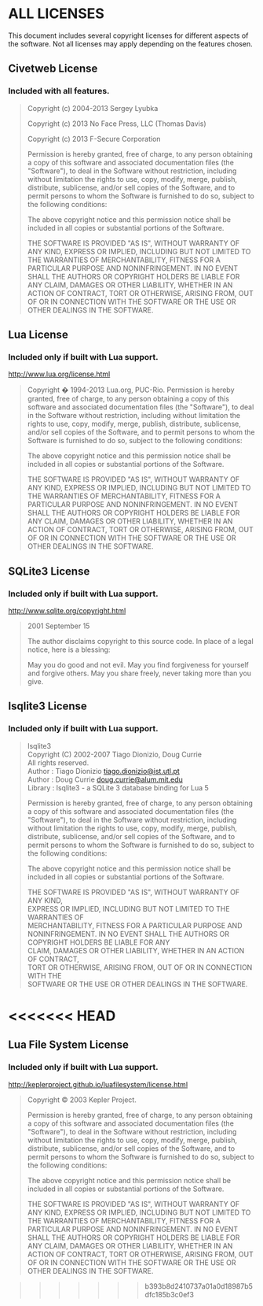 ALL LICENSES
=====

This document includes several copyright licenses for different
aspects of the software.  Not all licenses may apply depending
on the features chosen.

Civetweb License
-----

### Included with all features.

> Copyright (c) 2004-2013 Sergey Lyubka
>
> Copyright (c) 2013 No Face Press, LLC (Thomas Davis)
>
> Copyright (c) 2013 F-Secure Corporation
>
> Permission is hereby granted, free of charge, to any person obtaining a copy
> of this software and associated documentation files (the "Software"), to deal
> in the Software without restriction, including without limitation the rights
> to use, copy, modify, merge, publish, distribute, sublicense, and/or sell
> copies of the Software, and to permit persons to whom the Software is
> furnished to do so, subject to the following conditions:
> 
> The above copyright notice and this permission notice shall be included in
> all copies or substantial portions of the Software.
> 
> THE SOFTWARE IS PROVIDED "AS IS", WITHOUT WARRANTY OF ANY KIND, EXPRESS OR
> IMPLIED, INCLUDING BUT NOT LIMITED TO THE WARRANTIES OF MERCHANTABILITY,
> FITNESS FOR A PARTICULAR PURPOSE AND NONINFRINGEMENT. IN NO EVENT SHALL THE
> AUTHORS OR COPYRIGHT HOLDERS BE LIABLE FOR ANY CLAIM, DAMAGES OR OTHER
> LIABILITY, WHETHER IN AN ACTION OF CONTRACT, TORT OR OTHERWISE, ARISING FROM,
> OUT OF OR IN CONNECTION WITH THE SOFTWARE OR THE USE OR OTHER DEALINGS IN
> THE SOFTWARE.

Lua License
------

### Included only if built with Lua support.

http://www.lua.org/license.html

> Copyright � 1994-2013 Lua.org, PUC-Rio.
> Permission is hereby granted, free of charge, to any person obtaining a copy of this software and associated documentation files (the "Software"), to deal in the Software without restriction, including without limitation the rights to use, copy, modify, merge, publish, distribute, sublicense, and/or sell copies of the Software, and to permit persons to whom the Software is furnished to do so, subject to the following conditions:
>
> The above copyright notice and this permission notice shall be included in all copies or substantial portions of the Software.
> 
> THE SOFTWARE IS PROVIDED "AS IS", WITHOUT WARRANTY OF ANY KIND, EXPRESS OR IMPLIED, INCLUDING BUT NOT LIMITED TO THE WARRANTIES OF MERCHANTABILITY, FITNESS FOR A PARTICULAR PURPOSE AND NONINFRINGEMENT. IN NO EVENT SHALL THE AUTHORS OR COPYRIGHT HOLDERS BE LIABLE FOR ANY CLAIM, DAMAGES OR OTHER LIABILITY, WHETHER IN AN ACTION OF CONTRACT, TORT OR OTHERWISE, ARISING FROM, OUT OF OR IN CONNECTION WITH THE SOFTWARE OR THE USE OR OTHER DEALINGS IN THE SOFTWARE.


SQLite3 License
------

### Included only if built with Lua support.

http://www.sqlite.org/copyright.html

> 2001 September 15
>
> The author disclaims copyright to this source code.  In place of
> a legal notice, here is a blessing:
>
>    May you do good and not evil.
>    May you find forgiveness for yourself and forgive others.
>    May you share freely, never taking more than you give.

lsqlite3 License
------

### Included only if built with Lua support.

> lsqlite3                                                              
> Copyright (C) 2002-2007 Tiago Dionizio, Doug Currie                   
> All rights reserved.                                                  
> Author    : Tiago Dionizio <tiago.dionizio@ist.utl.pt>                
> Author    : Doug Currie <doug.currie@alum.mit.edu>                    
> Library   : lsqlite3 - a SQLite 3 database binding for Lua 5          
>                                                                      
> Permission is hereby granted, free of charge, to any person obtaining 
> a copy of this software and associated documentation files (the       
> "Software"), to deal in the Software without restriction, including   
> without limitation the rights to use, copy, modify, merge, publish,   
> distribute, sublicense, and/or sell copies of the Software, and to    
> permit persons to whom the Software is furnished to do so, subject to 
> the following conditions:                                             
>                                                                      
> The above copyright notice and this permission notice shall be        
> included in all copies or substantial portions of the Software.       
>                                                                      
> THE SOFTWARE IS PROVIDED "AS IS", WITHOUT WARRANTY OF ANY KIND,       
> EXPRESS OR IMPLIED, INCLUDING BUT NOT LIMITED TO THE WARRANTIES OF    
> MERCHANTABILITY, FITNESS FOR A PARTICULAR PURPOSE AND NONINFRINGEMENT.
> IN NO EVENT SHALL THE AUTHORS OR COPYRIGHT HOLDERS BE LIABLE FOR ANY  
> CLAIM, DAMAGES OR OTHER LIABILITY, WHETHER IN AN ACTION OF CONTRACT,  
> TORT OR OTHERWISE, ARISING FROM, OUT OF OR IN CONNECTION WITH THE     
> SOFTWARE OR THE USE OR OTHER DEALINGS IN THE SOFTWARE.                

<<<<<<< HEAD
=======
Lua File System License
------

### Included only if built with Lua support.

http://keplerproject.github.io/luafilesystem/license.html

> Copyright © 2003 Kepler Project.
>
> Permission is hereby granted, free of charge, to any person obtaining a copy of this software and associated documentation files (the "Software"), to deal in the Software without restriction, including without limitation the rights to use, copy, modify, merge, publish, distribute, sublicense, and/or sell copies of the Software, and to permit persons to whom the Software is furnished to do so, subject to the following conditions:
>
> The above copyright notice and this permission notice shall be included in all copies or substantial portions of the Software.
> 
> THE SOFTWARE IS PROVIDED "AS IS", WITHOUT WARRANTY OF ANY KIND, EXPRESS OR IMPLIED, INCLUDING BUT NOT LIMITED TO THE WARRANTIES OF MERCHANTABILITY, FITNESS FOR A PARTICULAR PURPOSE AND NONINFRINGEMENT. IN NO EVENT SHALL THE AUTHORS OR COPYRIGHT HOLDERS BE LIABLE FOR ANY CLAIM, DAMAGES OR OTHER LIABILITY, WHETHER IN AN ACTION OF CONTRACT, TORT OR OTHERWISE, ARISING FROM, OUT OF OR IN CONNECTION WITH THE SOFTWARE OR THE USE OR OTHER DEALINGS IN THE SOFTWARE.

>>>>>>> b393b8d2410737a01a0d18987b5dfc185b3c0ef3
